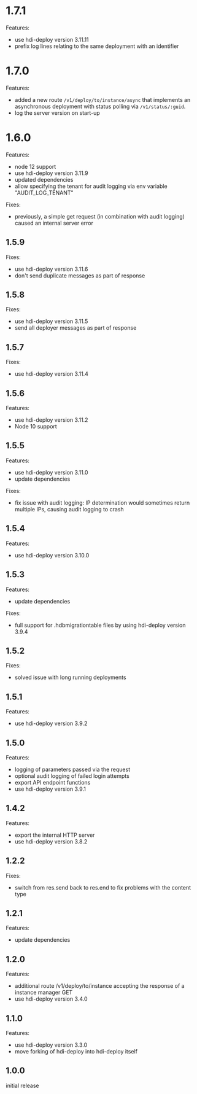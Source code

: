 # 1.7.1
Features:
- use hdi-deploy version 3.11.11
- prefix log lines relating to the same deployment with an identifier  

# 1.7.0
Features:
- added a new route `/v1/deploy/to/instance/async` that implements an asynchronous deployment with status polling via `/v1/status/:guid`.
- log the server version on start-up

# 1.6.0
Features:
- node 12 support
- use hdi-deploy version 3.11.9
- updated dependencies
- allow specifying the tenant for audit logging via env variable "AUDIT_LOG_TENANT"

Fixes:
- previously, a simple get request (in combination with audit logging) caused an internal server error

## 1.5.9
Fixes:
- use hdi-deploy version 3.11.6
- don't send duplicate messages as part of response

## 1.5.8
Fixes:
- use hdi-deploy version 3.11.5
- send all deployer messages as part of response

## 1.5.7
Fixes:
- use hdi-deploy version 3.11.4

## 1.5.6
Features:
- use hdi-deploy version 3.11.2
- Node 10 support

## 1.5.5
Features:
- use hdi-deploy version 3.11.0
- update dependencies

Fixes:
- fix issue with audit logging: IP determination would sometimes return multiple IPs, causing audit logging to crash

## 1.5.4
Features:
- use hdi-deploy version 3.10.0

## 1.5.3
Features:
- update dependencies

Fixes:
- full support for .hdbmigrationtable files by using hdi-deploy version 3.9.4

## 1.5.2
Fixes:
- solved issue with long running deployments

## 1.5.1
Features:
- use hdi-deploy version 3.9.2

## 1.5.0
Features:
- logging of parameters passed via the request
- optional audit logging of failed login attempts
- export API endpoint functions
- use hdi-deploy version 3.9.1

## 1.4.2

Features:
- export the internal HTTP server
- use hdi-deploy version 3.8.2

## 1.2.2

Fixes:
- switch from res.send back to res.end to fix problems with the content type

## 1.2.1

Features:
- update dependencies

## 1.2.0

Features:
- additional route /v1/deploy/to/instance accepting the response of a instance manager GET
- use hdi-deploy version 3.4.0

## 1.1.0

Features:
- use hdi-deploy version 3.3.0
- move forking of hdi-deploy into hdi-deploy itself

## 1.0.0

initial release
